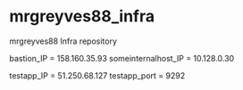 # mrgreyves88_infra
mrgreyves88 Infra repository

bastion_IP = 158.160.35.93
someinternalhost_IP = 10.128.0.30


testapp_IP = 51.250.68.127
testapp_port = 9292
